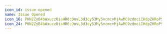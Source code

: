 ```yaml
---
icon_id: issue-opened
name: Issue Opened
icon_16: PHN2ZyB4bWxucz0iaHR0cDovL3d3dy53My5vcmcvMjAwMC9zdmciIHdpZHRoPSIxNiIgaGVpZ2h0PSIxNiIgdmlld0JveD0iMCAwIDE2IDE2Ij48cGF0aCBmaWxsLXJ1bGU9ImV2ZW5vZGQiIGQ9Ik04IDEuNWE2LjUgNi41IDAgMTAwIDEzIDYuNSA2LjUgMCAwMDAtMTN6TTAgOGE4IDggMCAxMTE2IDBBOCA4IDAgMDEwIDh6bTkgM2ExIDEgMCAxMS0yIDAgMSAxIDAgMDEyIDB6bS0uMjUtNi4yNWEuNzUuNzUgMCAwMC0xLjUgMHYzLjVhLjc1Ljc1IDAgMDAxLjUgMHYtMy41eiIvPjwvc3ZnPg==
icon_24: PHN2ZyB4bWxucz0iaHR0cDovL3d3dy53My5vcmcvMjAwMC9zdmciIHdpZHRoPSIyNCIgaGVpZ2h0PSIyNCIgdmlld0JveD0iMCAwIDI0IDI0Ij48cGF0aCBkPSJNMTIgN2EuNzUuNzUgMCAwMS43NS43NXY0LjVhLjc1Ljc1IDAgMDEtMS41IDB2LTQuNUEuNzUuNzUgMCAwMTEyIDd6bTEgOWExIDEgMCAxMS0yIDAgMSAxIDAgMDEyIDB6Ii8+PHBhdGggZmlsbC1ydWxlPSJldmVub2RkIiBkPSJNMTIgMUM1LjkyNSAxIDEgNS45MjUgMSAxMnM0LjkyNSAxMSAxMSAxMSAxMS00LjkyNSAxMS0xMVMxOC4wNzUgMSAxMiAxek0yLjUgMTJhOS41IDkuNSAwIDExMTkgMCA5LjUgOS41IDAgMDEtMTkgMHoiLz48L3N2Zz4=
---
```

